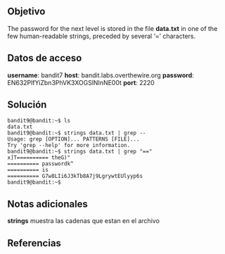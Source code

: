 ## Objetivo

The password for the next level is stored in the file **data.txt** in one of the few human-readable strings, preceded by several ‘=’ characters.

## Datos de acceso

**username**: bandit7
**host**:  bandit.labs.overthewire.org
**password**: EN632PlfYiZbn3PhVK3XOGSlNInNE00t
**port**: 2220

## Solución

```
bandit9@bandit:~$ ls
data.txt
bandit9@bandit:~$ strings data.txt | grep --
Usage: grep [OPTION]... PATTERNS [FILE]...
Try 'grep --help' for more information.
bandit9@bandit:~$ strings data.txt | grep "=="
x]T========== theG)"
========== passwordk^
========== is
========== G7w8LIi6J3kTb8A7j9LgrywtEUlyyp6s
bandit9@bandit:~$
```

## Notas adicionales

**strings** muestra las cadenas que estan en el archivo 

## Referencias
